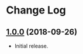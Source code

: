 # Change Log

## [1.0.0](https://github.com/thebigmunch/thorod/releases/tag/1.0.0) (2018-09-26)

* Initial release.

